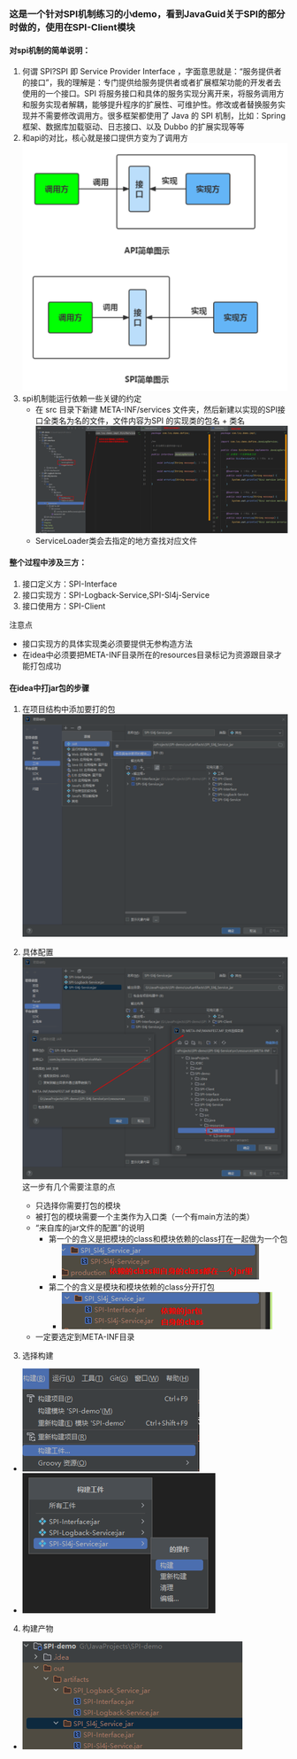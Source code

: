 ### 这是一个针对SPI机制练习的小demo，看到JavaGuid关于SPI的部分时做的，使用在SPI-Client模块

#### 对spi机制的简单说明：
1. 何谓 SPI?SPI 即 Service Provider Interface ，字面意思就是：“服务提供者的接口”，我的理解是：专门提供给服务提供者或者扩展框架功能的开发者去使用的一个接口。SPI 将服务接口和具体的服务实现分离开来，将服务调用方和服务实现者解耦，能够提升程序的扩展性、可维护性。修改或者替换服务实现并不需要修改调用方。很多框架都使用了 Java 的 SPI 机制，比如：Spring 框架、数据库加载驱动、日志接口、以及 Dubbo 的扩展实现等等 
2. 和api的对比，核心就是接口提供方变为了调用方
![img.png](img.png)
3. spi机制能运行依赖一些关键的约定
   - 在 src 目录下新建 META-INF/services 文件夹，然后新建以实现的SPI接口全类名为名的文件，文件内容为SPI 的实现类的包名 + 类名
   ![img_2.png](img_2.png)
   - ServiceLoader类会去指定的地方查找对应文件

#### 整个过程中涉及三方：
1. 接口定义方：SPI-Interface
2. 接口实现方：SPI-Logback-Service,SPI-Sl4j-Service
3. 接口使用方：SPI-Client

注意点
- 接口实现方的具体实现类必须要提供无参构造方法
- 在idea中必须要把META-INF目录所在的resources目录标记为资源跟目录才能打包成功

#### 在idea中打jar包的步骤
1. 在项目结构中添加要打的包
![img_3.png](img_3.png)
2. 具体配置
![img_4.png](img_4.png)
这一步有几个需要注意的点
   - 只选择你需要打包的模块
   - 被打包的模块需要一个主类作为入口类（一个有main方法的类）
   - “来自库的jar文件的配置”的说明
     - 第一个的含义是把模块的class和模块依赖的class打在一起做为一个包
       - ![img_7.png](img_7.png)
     - 第二个的含义是模块和模块依赖的class分开打包
       - ![img_8.png](img_8.png)
   - 一定要选定到META-INF目录

3. 选择构建
- ![img_9.png](img_9.png)
- ![img_10.png](img_10.png)

4. 构建产物
- ![img_11.png](img_11.png)
